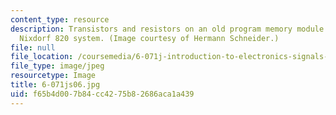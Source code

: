 ```yaml
---
content_type: resource
description: Transistors and resistors on an old program memory module (ROM) of a
  Nixdorf 820 system. (Image courtesy of Hermann Schneider.)
file: null
file_location: /coursemedia/6-071j-introduction-to-electronics-signals-and-measurement-spring-2006/f65b4d007b84cc4275b82686aca1a439_6-071js06.jpg
file_type: image/jpeg
resourcetype: Image
title: 6-071js06.jpg
uid: f65b4d00-7b84-cc42-75b8-2686aca1a439
---
```


